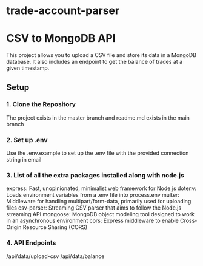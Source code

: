 # trade-account-parser
# CSV to MongoDB API

This project allows you to upload a CSV file and store its data in a MongoDB database. It also includes an endpoint to get the balance of trades at a given timestamp.

## Setup

### 1. Clone the Repository

The project exists in the master branch and readme.md exists in the main branch

### 2. Set up .env

Use the .env.example to set up the .env file with the provided connection string in email

### 3. List of all the extra packages installed along with node.js

express: Fast, unopinionated, minimalist web framework for Node.js
dotenv: Loads environment variables from a .env file into process.env
multer: Middleware for handling multipart/form-data, primarily used for uploading files
csv-parser: Streaming CSV parser that aims to follow the Node.js streaming API
mongoose: MongoDB object modeling tool designed to work in an asynchronous environment
cors: Express middleware to enable Cross-Origin Resource Sharing (CORS)

### 4. API Endpoints
<host-url>/api/data/upload-csv
<host-url>/api/data/balance
